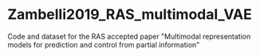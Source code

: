 # Zambelli2019_RAS_multimodal_VAE
Code and dataset for the RAS accepted paper "Multimodal representation models for prediction and control from partial information"
